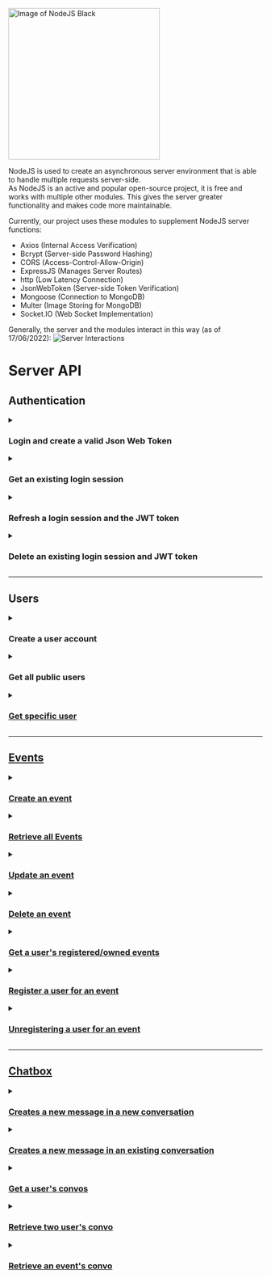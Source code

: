 <img 
src=https://user-images.githubusercontent.com/60569243/174790428-353a87a6-3844-4ff9-8f43-82dea1767697.png height=300px 
alt="Image of NodeJS Black" />

NodeJS is used to create an asynchronous server environment that is able to handle multiple requests server-side.  
As NodeJS is an active and popular open-source project, it is free and works with multiple other modules.
This gives the server greater functionality and makes code more maintainable.
  
Currently, our project uses these modules to supplement NodeJS server functions:
- Axios (Internal Access Verification)
- Bcrypt (Server-side Password Hashing)
- CORS (Access-Control-Allow-Origin)
- ExpressJS (Manages Server Routes)
- http (Low Latency Connection)
- JsonWebToken (Server-side Token Verification)
- Mongoose (Connection to MongoDB)
- Multer (Image Storing for MongoDB)
- Socket.IO (Web Socket Implementation)

Generally, the server and the modules interact in this way (as of 17/06/2022):
![Server Interactions](https://user-images.githubusercontent.com/55905659/174273680-7b7ce02a-3828-4947-ac6e-8c20c68d7bf3.png)

# Server API

## Authentication
  
<details>
<summary> <h3>Login and create a valid Json Web Token</h3> </summary>
  
<h3><code>POST /auth</code></h3>  

<u>Parameters in Request Body</u>

  |  param   | Description |
  | -------  | ----------- |
  |  ```email```   | The account's email  ```required``` |
  | ```password``` | The account's password ```required``` |
  
<u>Response</u>
```
200 OK  
{
  token: "Bearer2138afadfc9cve9gq0zkfeilakfoakwfo"
  isLoggedIn: true,
  user: userInfo
}
```
</details>

<details>
<summary> <h3>Get an existing login session</h3> </summary>

<h3><code>GET /auth</code></h3> 

<u>Authorization</u>
  
  |  param   | Description |
  | -------  | ----------- |
  |  ```x-access-token```   | A user's valid Json Web Token |  


<u>Response</u>
```
200 OK  
{
  isLoggedIn: true,
  user: userInfo
}
```
</details>

<details>
<summary> <h3> Refresh a login session and the JWT token </h3> </summary>
<h3><code>PATCH /auth</code></h3> 

<u>Authorization</u>
  
  |  param   | Description |
  | -------  | ----------- |
  |  ```x-access-token```   | A user's valid Json Web Token |

<u>Response</u>
```
200 OK  
{
  user: userInfo,
  token: "Beareradawidj21314921jkanxcv92134141"
}
```
</details>

<details>
<summary> <h3>Delete an existing login session and JWT token</h3> </summary>
<h3><code>DELETE /auth</code></h3>

<u>Authorization</u>
  
  |  param   | Description |
  | -------  | ----------- |
  |  ```x-access-token```   | A user's valid Json Web Token |
  
<u>Response</u>

```202 Accepted```
</details>


---

## Users
  
<details>
<summary> <h3>Create a user account </h3></summary>
<h3><code>POST /users</code></h3>

<u>Parameters in Request Body</u>
  
  |  param   | Description |
  | -------  | ----------- |
  |  ```email```   | The new account's email  ```required``` |
  | ```password``` | The new account's password ```required``` |
  |   ```name```   | The new account's name ```required``` |
  |  ```myImage``` | The new account's profile image |
  |  ```major```   | The new account's major |
  |  ```house```   | The new account's house |
  |  ```floor```   | The new account's floor |
  |  ```cca``` | The new account's cca |

<u>Response</u>

```
201 Created  
message: "Success"
isSuccessful: true
```
</details>
  

<details>
<summary> <h3>Get all public users</h3> </summary>
<h3><code>GET /users</code></h3>

<u>Authorization</u>
  
  |  param   | Description |
  | -------  | ----------- |
  |  ```x-access-token```   | A registered user's valid Json Web Token |
  
<u>Response</summary>

```
200 OK
{
  users: [ infoUser1, infoUser2, ... ]
}
```
</details>
  
<details>
<summary> <h3>Get specific user</h3></summary>
<h3><code>GET /users/:id</code></h3>

<u>Authorization</u>
  
  |  param   | Description |
  | -------  | ----------- |
  |  ```x-access-token```   | A registered user's valid Json Web Token |
  
<u>Path Parameters</u>
  
  |  param   | Description |
  | -------  | ----------- |
  |  ```id```   | The specific user's ID |
  
<u>Response</u>
```
200 OK
{
  user: {
    _id: "1232ad5r251sda",
    name: "Specific User",
    img: "profilepic.png",
    // only public information is given
    profile: { 
      major: 
      house:
      floor:
      cca:
      year:
      bio:
      interest:
    }
  }
}
```
</details>

---

## Events

<details>
<summary> <h3>Create an event</h3></summary>
<h3><code>POST /events</code></h3>

<u>Authorization</u>
  
  |  param   | Description |
  | -------  | ----------- |
  |  ```x-access-token```   | The event creator's valid Json Web Token |

<u>Parameters in Body</u>
  
  |  param   | Description |
  | -------  | ----------- |
  |  ```name```   | The new event's name  ```required``` |
  | ```eventDate``` | The new event's date ```required``` |
  |   ```ownerID```   | The event creator's userID ```required``` |
  |  ```eventImage``` | The new event's banner image |
  |  ```description```   | The new event's description |


<u>Response</u>
```201 Created```
</details>

<details>
<summary> <h3> Retrieve all Events </h3> </summary>
<h3><code>GET /events</code></h3>

<u>Response</u>
```
200 OK
{
  events: [ eventInfo1, eventInfo2, ... ]
}
```
</details>

<details>
<summary> <h3>Update an event</h3></summary>
<h3><code>PATCH /events/:id</code></h3>

<u>Authorization</u>
  
  |  param   | Description |
  | -------  | ----------- |
  |  ```x-access-token```   | The event owner's valid Json Web Token |


<u>Path Parameters</u>
  
  |  param   | Description |
  | -------  | ----------- |
  |  ```id```   | The event's ID |

<u>Parameters in Body</u>
  
  |  param   | Description |
  | -------  | ----------- |
  |  ```name```   | The new name of the event  |
  | ```eventDate``` | The new date of the event  |
  |  ```eventImage``` | The new event image of the event |
  |  ```description```   | The new event description of the event |


<u>Response</u>

```200 OK```
</details>

<details>
<summary> <h3> Delete an event </h3> </summary>
<h3><code>DELETE /events/:id</code></h3>

<u>Authorization</u>
  
  |  param   | Description |
  | -------  | ----------- |
  |  ```x-access-token```   | The event owner's valid Json Web Token |

<u>Path Parameters</u>
  
  |  param   | Description |
  | -------  | ----------- |
  |  ```id```   | The event's ID |

<u>Response</u>

```200 OK```
</details>

<details>
<summary> <h3>Get a user's registered/owned events</h3> </summary>
<h3><code>GET /events/user/:id</code></h3>

<u>Authorization</u>
  
  |  param   | Description |
  | -------  | ----------- |
  |  ```x-access-token```   | The query user's valid Json Web Token |

<u>Path Parameters</u>
  
  |  param   | Description |
  | -------  | ----------- |
  |  ```id```   | The user's ID |

<u>Response</u>

```
200 OK
{
  events: [ eventInfo1, eventInfo2, ...]
}
```
</details>

<details>
<summary> <h3> Register a user for an event </h3> </summary>
<h3><code>POST /events/:eventID/:userID</code></h3>

<u>Authorization</u>
  
  |  param   | Description |
  | -------  | ----------- |
  |  ```x-access-token```   | The registering user's valid Json Web Token |

<u>Path Parameters</u>
  
  |  param   | Description |
  | -------  | ----------- |
  |  ```eventID```   | The event's ID |
  |  ```userID```    | The user's ID  |

<u>Response</u>

```200 OK```
</details>

<details>
<summary> <h3> Unregistering a user for an event </h3></summary>
<h3><code>DELETE /events/:eventID/:userID</code></h3>

<u>Authorization</u>
  
  |  param   | Description |
  | -------  | ----------- |
  |  ```x-access-token```   | The unregistering user's valid Json Web Token |

<u>Path Parameters</u>
  
  |  param   | Description |
  | -------  | ----------- |
  |  ```eventID```   | The event's ID |
  |   ```userID```   | The user's ID |

<u>Response</u>

```200 OK```
</details>

---

## Chatbox

<details>
<summary> <h3> Creates a new message in a new conversation </h3> </summary>
<h3><code>POST /chatbox/convo</code></h3>

<u>Authorization</u>
  
  |  param   | Description |
  | -------  | ----------- |
  |  ```x-access-token```   | The message sending user's valid Json Web Token |

<u>Parameters in Body</u>
  
  |  param   | Description |
  | -------  | ----------- |
  |  ```senderID```   | The user id of the message sender ```required``` |
  | ```targetID``` | The user id of the person receiving the message ```required``` |
  |  ```message``` | The message content ```required``` |

<u>Response</u>

```
201 Created
{
  convoID: "12312dad24255asda"
}
```
</details>

<details>
<summary> <h3> Creates a new message in an existing conversation </h3></summary>
<h3><code>POST /chatbox/convo/:convoID</code></h3>

<u>Authorization</u>
  
  |  param   | Description |
  | -------  | ----------- |
  |  ```x-access-token```   | The message sending user's valid Json Web Token |

<u>Path Parameters</u>
  
  |  param   | Description |
  | -------  | ----------- |
  |  ```convoID```   | The convo's ID |

<u>Parameters in Body</u>
  
  |  param   | Description |
  | -------  | ----------- |
  |  ```senderID```   | The user id of the message sender ```required``` |
  | ```targetID``` | The user id of the person receiving the message ```required``` |
  |  ```message``` | The message content ```required``` |

<u>Response</u>

```201 Created```
</details>

<details>
<summary> <h3> Get a user's convos </h3> </summary>
<h3><code>POST /chatbox/user/:userID</code></h3>

<u>Authorization</u>
  
  |  param   | Description |
  | -------  | ----------- |
  |  ```x-access-token```   | The query user's valid Json Web Token |

<u>Path Parameters</u>
  
  |  param   | Description |
  | -------  | ----------- |
  |  ```userID```   | The query user's ID |


<u>Response</u>
```
200 OK
{
  convos: [ convo1, convo2, ...]
}
```
</details>

<details>
<summary> <h3> Retrieve two user's convo </h3></summary>
<h3><code>GET /chatbox/user/:user1ID/:user2ID</code></h3>

<u>Authorization</u>
  
  |  param   | Description |
  | -------  | ----------- |
  |  ```x-access-token```   | The one of the query user's valid Json Web Token |

<u>Path Parameters</u>
  
  |  param   | Description |
  | -------  | ----------- |
  |  ```user1ID```   | The query user's ID |
  |  ```user2ID```   | The other query user's ID |

<u>Response</u>

```
200 OK
convoID: "123134adfaf4424"

// This will appear if the two users do not have a convo
err: "No Convo found"
```
</details>

<details>
<summary> <h3> Retrieve an event's convo </h3> </summary>
<h3><code>GET /chatbox/event/:eventID</code></h3>

<u>Path Parameters</u>
  
  |  param   | Description |
  | -------  | ----------- |
  |  ```eventID```   | The query event ID |

<u>Response</u>

```
200 OK
convoID: "123134adfaf4424"
```
</details>